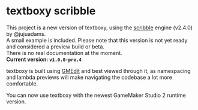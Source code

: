 # textboxy scribble
This project is a new version of textboxy, using the [scribble](https://github.com/GameMakerDiscord/scribble/) engine (v2.4.0) by @jujuadams.  
A small example is included. Please note that this version is not yet ready and considered a preview build or beta.  
There is no real documentation at the moment.  
**Current version: `v1.0.0-pre.4`**

textboxy is built using [GMEdit](https://yellowafterlife.itch.io/gmedit) and best viewed through it, as namespacing and lambda previews will make navigating the codebase a lot more comfortable.

You can now use textboxy with the newest GameMaker Studio 2 runtime version.
